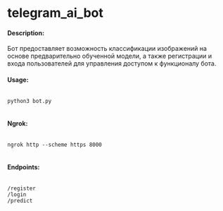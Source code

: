 <h1>telegram_ai_bot</h1>

<h4>Description:</h4>
Бот предоставляет возможность классификации изображений на основе предварительно обученной модели, а также регистрации и входа пользователей для управления доступом к функционалу бота.

<h4>Usage:</h4>
<pre lang="python">
<code>
python3 bot.py
</code>
</pre>

<h4>Ngrok:</h4>
<pre lang="python">
<code>
ngrok http --scheme https 8000
</code>
</pre>

<h4>Endpoints:</h4>
<pre lang="python">
<code>
/register
/login
/predict
</code>
</pre>
